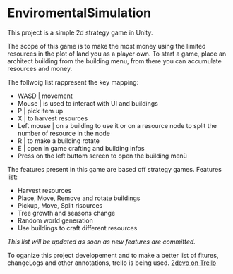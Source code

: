 # EnviromentalSimulation

This project is a simple 2d strategy game in Unity.

The scope of this game is to make the most money using the limited resources in the plot of land you as a player own.
To start a game, place an architect building from the building menu, from there you can accumulate resources and money.

The follwoig list rappresent the key mapping:
- WASD                | movement
- Mouse               | is used to interact with UI and buildings
- P                   | pick item up
- X                   | to harvest resources
- Left mouse          | on a building to use it or on a resource node to split the number of resource in the node
- R                   | to make a building rotate
- E                   | open in game crafting and building infos
- Press on the left buttom screen to open the building menù

The features present in this game are based off strategy games.
Features list: 
- Harvest resources
- Place, Move, Remove and rotate buildings
- Pickup, Move, Split risources
- Tree growth and seasons change
- Random world generation
- Use buildings to craft different resources 

*This list will be updated as soon as new features are committed.*

To oganize this project developement and to make a better list of fitures, changeLogs and other annotations, trello is being used. [2devo on Trello](https://trello.com/b/n0e50zbr/2devo)

